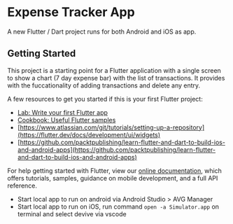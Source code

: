 # Expense Tracker App

A new Flutter / Dart project runs for both Android and iOS as app.

## Getting Started

This project is a starting point for a Flutter application with a single screen to show a chart (7 day expense bar) with the list of transactions. It provides with the fuccationality of adding transactions and delete any entry.

A few resources to get you started if this is your first Flutter project:

- [Lab: Write your first Flutter app](https://flutter.dev/docs/get-started/codelab)
- [Cookbook: Useful Flutter samples](https://flutter.dev/docs/cookbook)
- [https://www.atlassian.com/git/tutorials/setting-up-a-repository](https://flutter.dev/docs/development/ui/widgets)
- [https://github.com/packtpublishing/learn-flutter-and-dart-to-build-ios-and-android-apps](https://github.com/packtpublishing/learn-flutter-and-dart-to-build-ios-and-android-apps)

For help getting started with Flutter, view our
[online documentation](https://flutter.dev/docs), which offers tutorials,
samples, guidance on mobile development, and a full API reference.

- Start local app to run on android via Android Studio > AVG Manager
- Start local app to run on iOS, run command `open -a Simulator.app` on terminal and select devive via vscode
